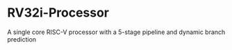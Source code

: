 # RV32i-Processor
A single core RISC-V processor with a 5-stage pipeline and dynamic branch prediction
